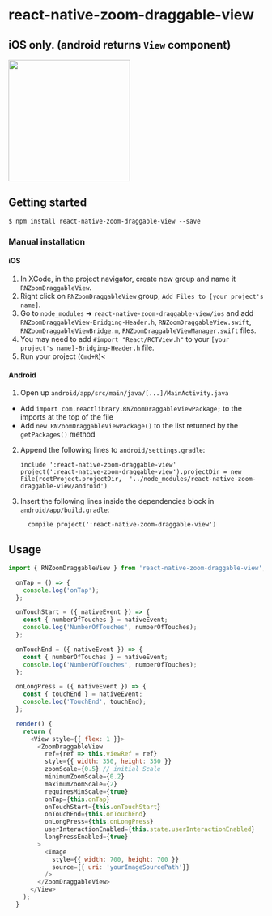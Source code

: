 
# react-native-zoom-draggable-view

## iOS only. (android returns `View` component)

<img src="https://github.com/gevorg94/react-native-zoom-draggable-view/blob/master/readme_assets/demo.gif?raw=true" width="240">

## Getting started

`$ npm install react-native-zoom-draggable-view --save`


### Manual installation


#### iOS

1. In XCode, in the project navigator, create new group and name it `RNZoomDraggableView`.
2. Right click on `RNZoomDraggableView` group, `Add Files to [your project's name]`.
3. Go to `node_modules` ➜ `react-native-zoom-draggable-view/ios` and add `RNZoomDraggableView-Bridging-Header.h`, `RNZoomDraggableView.swift`, `RNZoomDraggableViewBridge.m`, `RNZoomDraggableViewManager.swift` files.
4. You may need to add `#import "React/RCTView.h"` to your `[your project's name]-Bridging-Header.h` file.
5. Run your project (`Cmd+R`)<

#### Android

1. Open up `android/app/src/main/java/[...]/MainActivity.java`
  - Add `import com.reactlibrary.RNZoomDraggableViewPackage;` to the imports at the top of the file
  - Add `new RNZoomDraggableViewPackage()` to the list returned by the `getPackages()` method
2. Append the following lines to `android/settings.gradle`:
  	```
  	include ':react-native-zoom-draggable-view'
  	project(':react-native-zoom-draggable-view').projectDir = new File(rootProject.projectDir, 	'../node_modules/react-native-zoom-draggable-view/android')
  	```
3. Insert the following lines inside the dependencies block in `android/app/build.gradle`:
  	```
      compile project(':react-native-zoom-draggable-view')
  	```


## Usage
```javascript
import { RNZoomDraggableView } from 'react-native-zoom-draggable-view';

  onTap = () => {
    console.log('onTap');
  };

  onTouchStart = ({ nativeEvent }) => {
    const { numberOfTouches } = nativeEvent;
    console.log('NumberOfTouches', numberOfTouches);
  };

  onTouchEnd = ({ nativeEvent }) => {
    const { numberOfTouches } = nativeEvent;
    console.log('NumberOfTouches', numberOfTouches);
  };

  onLongPress = ({ nativeEvent }) => {
    const { touchEnd } = nativeEvent;
    console.log('TouchEnd', touchEnd);
  };

  render() {
    return (
      <View style={{ flex: 1 }}>
        <ZoomDraggableView
          ref={ref => this.viewRef = ref}
          style={{ width: 350, height: 350 }}
          zoomScale={0.5} // initial Scale
          minimumZoomScale={0.2}
          maximumZoomScale={2}
          requiresMinScale={true}
          onTap={this.onTap}
          onTouchStart={this.onTouchStart}
          onTouchEnd={this.onTouchEnd}
          onLongPress={this.onLongPress}
          userInteractionEnabled={this.state.userInteractionEnabled}
          longPressEnabled={true}
        >
          <Image
            style={{ width: 700, height: 700 }}
            source={{ uri: 'yourImageSourcePath'}}
          />
        </ZoomDraggableView>
      </View>
    );
  }
```
  
